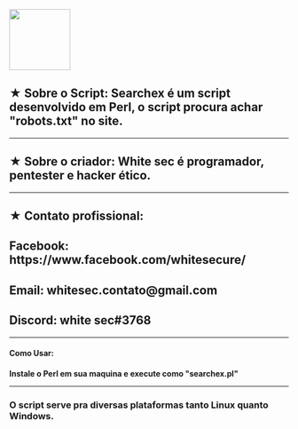 <img src="https://i.imgur.com/gdVSd3n.png" height="110" />

<h2>★ Sobre o Script:
Searchex é um script desenvolvido em Perl, o script procura achar "robots.txt" no site.</h2>

<hr color="black">

<h2>★ Sobre o criador:
White sec é programador, pentester e hacker ético.</h2>

<hr color="black">

<h2>★ Contato profissional:</h2>
<h2>Facebook: https://www.facebook.com/whitesecure/</h2>
<h2>Email: whitesec.contato@gmail.com</h2>
<h2>Discord: white sec#3768</h2>

<hr color="black">

<h4>Como Usar:</h4>
<h4>Instale o Perl em sua maquina e execute como "searchex.pl"

<hr color="transparent">

<h3>O script serve pra diversas plataformas tanto Linux quanto Windows.</h3>
